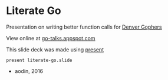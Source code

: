 Literate Go
===========

Presentation on writing better function calls for [Denver Gophers](http://www.meetup.com/Denver-Go-Language-User-Group/)

View online at [go-talks.appspot.com](https://go-talks.appspot.com/github.com/aodin/literate-go/literate-go.slide)

This slide deck was made using [present](https://godoc.org/golang.org/x/tools/present)

    present literate-go.slide

- aodin, 2016
